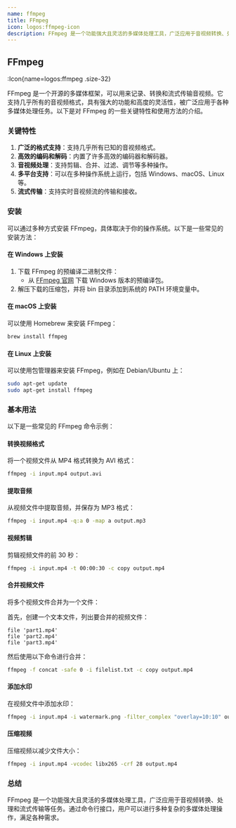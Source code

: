 ```yaml
---
name: ffmpeg
title: FFmpeg
icon: logos:ffmpeg-icon
description: FFmpeg 是一个功能强大且灵活的多媒体处理工具，广泛应用于音视频转换、处理和流式传输等任务。通过命令行接口，用户可以进行多种复杂的多媒体处理操作，满足各种需求。
---
```


## FFmpeg

:Icon{name=logos:ffmpeg .size-32}

FFmpeg 是一个开源的多媒体框架，可以用来记录、转换和流式传输音视频。它支持几乎所有的音视频格式，具有强大的功能和高度的灵活性，被广泛应用于各种多媒体处理任务。以下是对 FFmpeg 的一些关键特性和使用方法的介绍。

### 关键特性

1. **广泛的格式支持**：支持几乎所有已知的音视频格式。
2. **高效的编码和解码**：内置了许多高效的编码器和解码器。
3. **音视频处理**：支持剪辑、合并、过滤、调节等多种操作。
4. **多平台支持**：可以在多种操作系统上运行，包括 Windows、macOS、Linux 等。
5. **流式传输**：支持实时音视频流的传输和接收。

### 安装

可以通过多种方式安装 FFmpeg，具体取决于你的操作系统。以下是一些常见的安装方法：

#### 在 Windows 上安装

1. 下载 FFmpeg 的预编译二进制文件：
   - 从 [FFmpeg 官网](https://ffmpeg.org/download.html) 下载 Windows 版本的预编译包。
2. 解压下载的压缩包，并将 bin 目录添加到系统的 PATH 环境变量中。

#### 在 macOS 上安装

可以使用 Homebrew 来安装 FFmpeg：

```sh
brew install ffmpeg
```

#### 在 Linux 上安装

可以使用包管理器来安装 FFmpeg，例如在 Debian/Ubuntu 上：

```sh
sudo apt-get update
sudo apt-get install ffmpeg
```

### 基本用法

以下是一些常见的 FFmpeg 命令示例：

#### 转换视频格式

将一个视频文件从 MP4 格式转换为 AVI 格式：

```sh
ffmpeg -i input.mp4 output.avi
```

#### 提取音频

从视频文件中提取音频，并保存为 MP3 格式：

```sh
ffmpeg -i input.mp4 -q:a 0 -map a output.mp3
```

#### 视频剪辑

剪辑视频文件的前 30 秒：

```sh
ffmpeg -i input.mp4 -t 00:00:30 -c copy output.mp4
```

#### 合并视频文件

将多个视频文件合并为一个文件：

首先，创建一个文本文件，列出要合并的视频文件：

```
file 'part1.mp4'
file 'part2.mp4'
file 'part3.mp4'
```

然后使用以下命令进行合并：

```sh
ffmpeg -f concat -safe 0 -i filelist.txt -c copy output.mp4
```

#### 添加水印

在视频文件中添加水印：

```sh
ffmpeg -i input.mp4 -i watermark.png -filter_complex "overlay=10:10" output.mp4
```

#### 压缩视频

压缩视频以减少文件大小：

```sh
ffmpeg -i input.mp4 -vcodec libx265 -crf 28 output.mp4
```

### 总结

FFmpeg 是一个功能强大且灵活的多媒体处理工具，广泛应用于音视频转换、处理和流式传输等任务。通过命令行接口，用户可以进行多种复杂的多媒体处理操作，满足各种需求。
